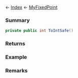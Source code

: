 ← [Index](Api-Index) ← [MyFixedPoint](VRage.MyFixedPoint)

### Summary

```csharp
private public int ToIntSafe()
```

### Returns

### Example

### Remarks

